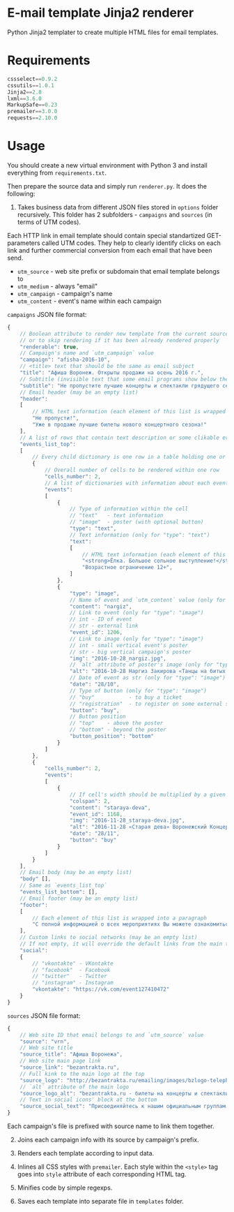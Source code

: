 # E-mail template Jinja2 renderer

Python Jinja2 templater to create multiple HTML files for email templates.

# Requirements

```python
cssselect==0.9.2
cssutils==1.0.1
Jinja2==2.8
lxml==3.6.0
MarkupSafe==0.23
premailer==3.0.0
requests==2.10.0
```

# Usage

You should create a new virtual environment with Python 3 and install everything from `requirements.txt`.

Then prepare the source data and simply run `renderer.py`. It does the following:

1. Takes business data from different JSON files stored in `options` folder recursively.
This folder has 2 subfolders - `campaigns` and `sources` (in terms of UTM codes).

Each HTTP link in email template should contain special standartized GET-parameters called UTM codes.
They help to clearly identify clicks on each link and further commercial conversion from each email that have been send.

* `utm_source`   - web site prefix or subdomain that email template belongs to
* `utm_medium`   - always "email"
* `utm_campaign` - campaign's name
* `utm_content`  - event's name within each campaign

`campaigns` JSON file format:

```js
{
    // Boolean attribute to render new template from the current source info file
    // or to skip rendering if it has been already rendered properly
    "renderable": true,
    // Campaign's name and `utm_campaign` value
    "campaign": "afisha-2016-10",
    // <title> text that should be the same as email subject
    "title": "Афиша Воронеж. Открыты продажи на осень 2016 г.",
    // Subtitle (invisible text that some email programs show below the email subject) - not more than 120-140 symbols
    "subtitle": "Не пропустите лучшие концерты и спектакли грядущего сезона",
    // Email header (may be an empty list)
    "header":
    [
        // HTML text information (each element of this list is wrapped into a paragraph)
        "Не пропусти!",
        "Уже в продаже лучшие билеты нового концертного сезона!"
    ],
    // A list of rows that contain text description or some clikable events' posters
    "events_list_top":
    [
        // Every child dictionary is one row in a table holding one or many posters of events
        {
            // Overall number of cells to be rendered within one row
            "cells_number": 2,
            // A list of dictionaries with information about each event
            "events":
            [
                {
                    // Type of information within the cell
                    // "text"   - text information
                    // "image"  - poster (with optional button)
                    "type": "text",
                    // Text information (only for "type": "text")
                    "text":
                    [
                        // HTML text information (each element of this list is divided by <br>)
                        "<strong>Ёлка. Большое сольное выступление!</strong>",
                        "Возрастное ограничение 12+",
                    ]
                },
                {
                    "type": "image",
                    // Name of event and `utm_content` value (only for "type": "image")
                    "content": "nargiz",
                    // Link to event (only for "type": "image")
                    // int - ID of event
                    // str - external link
                    "event_id": 1206,
                    // Link to image (only for "type": "image")
                    // int - small vertical event's poster
                    // str - big vertical campaign's poster
                    "img": "2016-10-28_nargiz.jpg",
                    // `alt` attribute of poster's image (only for "type": "image")
                    "alt": "2016-10-28 Наргиз Закирова «Танцы на битых стеклах» Воронежский Концертный Зал",
                    // Date of event as str (only for "type": "image")
                    "date": "28/10",
                    // Type of button (only for "type": "image")
                    // "buy"           - to buy a ticket
                    // "registration"  - to register on some external site
                    "button": "buy",
                    // Button position
                    // "top"    - above the poster
                    // "bottom" - beyond the poster
                    "button_position": "bottom"
                }
            ]
        },
        {
            "cells_number": 2,
            "events":
            [
                {
                    // If cell's width should be multiplied by a given number
                    "colspan": 2,
                    "content": "staraya-deva",
                    "event_id": 1168,
                    "img": "2016-11-28_staraya-deva.jpg",
                    "alt": "2016-11-28 «Старая дева» Воронежский Концертный Зал",
                    "date": "28/11",
                    "button": "buy"
                }
            ]
        }
    ],
    // Email body (may be an empty list)
    "body" [],
    // Same as `events_list_top`
    "events_list_bottom": [],
    // Email footer (may be an empty list)
    "footer":
    [
        // Each element of this list is wrapped into a paragraph
        "С полной информацией о всех мероприятиях Вы можете ознакомиться на нашем сайте..."
    ],
    // Custom links to social networks (may be an empty list)
    // If not empty, it will override the default links from the main template
    "social":
    {
        // "vkontakte" - VKontakte
        // "facebook"  - Facebook
        // "twitter"   - Twitter
        // "instagram" - Instagram
        "vkontakte": "https://vk.com/event127410472"
    }
}
```

`sources` JSON file format:

```js
{
    // Web site ID that email belongs to and `utm_source` value
    "source": "vrn",
    // Web site title
    "source_title": "Афиша Воронежа",
    // Web site main page link
    "source_link": "bezantrakta.ru",
    // Full kink to the main logo at the top
    "source_logo": "http://bezantrakta.ru/emailing/images/bzlogo-telephone.jpg",
    // `alt` attribute of the main logo
    "source_logo_alt": "bezantrakta.ru - билеты на концерты и спектакли в Воронеже",
    // Text in social icons' block at the bottom
    "source_social_text": "Присоединяйтесь к нашим официальным группам в социальных сетях!<br>\nБудьте в курсе последних событий!<br>\n"
}
```

Each campaign's file is prefixed with source name to link them together.

2. Joins each campaign info with its source by campaign's prefix.

3. Renders each template according to input data.

4. Inlines all CSS styles with `premailer`.
Each style within the `<style>` tag goes into `style` attribute of each corresponding HTML tag.

5. Minifies code by simple regexps.

6. Saves each template into separate file in `templates` folder.
